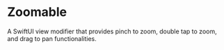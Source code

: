 # Zoomable
A SwiftUI view modifier that provides pinch to zoom, double tap to zoom, and drag to pan functionalities.
